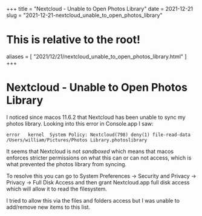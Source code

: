 +++
title = "Nextcloud - Unable to Open Photos Library"
date = 2021-12-21
slug = "2021-12-21-nextcloud_unable_to_open_photos_library"
# This is relative to the root!
aliases = [ "2021/12/21/nextcloud_unable_to_open_photos_library.html" ]
+++
# Nextcloud - Unable to Open Photos Library

I noticed since macos 11.6.2 that Nextcloud has been unable to sync my
photos library. Looking into this error in Console.app I saw:

    error   kernel  System Policy: Nextcloud(798) deny(1) file-read-data /Users/william/Pictures/Photos Library.photoslibrary

It seems that Nextcloud is not *sandboxed* which means that macos
enforces stricter permissions on what this can or can not access, which
is what prevented the photos library from syncing.

To resolve this you can go to System Preferences -\> Security and
Privacy -\> Privacy -\> Full Disk Access and then grant Nextcloud.app
full disk access which will allow it to read the filesystem.

I tried to allow this via the files and folders access but I was unable
to add/remove new items to this list.


